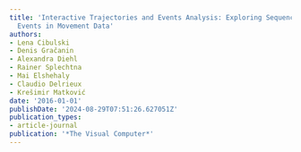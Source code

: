 ```yaml
---
title: 'Interactive Trajectories and Events Analysis: Exploring Sequences of Spatio-Temporal
  Events in Movement Data'
authors:
- Lena Cibulski
- Denis Gračanin
- Alexandra Diehl
- Rainer Splechtna
- Mai Elshehaly
- Claudio Delrieux
- Krešimir Matković
date: '2016-01-01'
publishDate: '2024-08-29T07:51:26.627051Z'
publication_types:
- article-journal
publication: '*The Visual Computer*'
---
```

